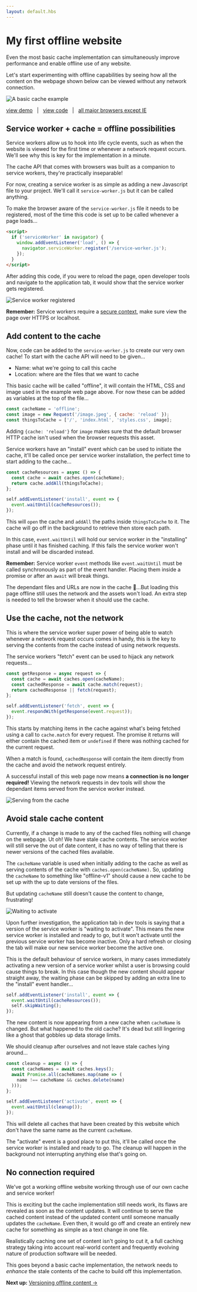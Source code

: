 ```yaml
---
layout: default.hbs
---
```


<div class="article-header">

  # My first offline website

</div>

<p class="subtitle">
  Even the most basic cache implementation can simultaneously improve performance
  and enable offline use of any website.
</p>

Let's start experimenting with offline capabilities by seeing how all the content
on the webpage shown below can be viewed without any network connection.

![A basic cache example](/assets/my-first-cache/basic-cache-example.png)

[view demo](https://my-first-cache.glitch.me/)
&nbsp; | &nbsp;
[view code](https://glitch.com/edit/#!/my-first-cache)
&nbsp; | &nbsp;
[all major browsers except IE](https://caniuse.com/#search=caches)

## Service worker + cache = offline possibilities

Service workers allow us to hook into life cycle events, such as when the
website is viewed for the first time or whenever a network request occurs.
We'll see why this is key for the implementation in a minute.

The cache API that comes with browsers was built as a companion to service
workers, they're practically inseparable!

For now, creating a service worker is as simple as adding a new Javascript file
to your project. We'll call it `service-worker.js` but it can be called anything.

To make the browser aware of the `service-worker.js` file it needs to be registered,
most of the time this code is set up to be called whenever a page loads...

```html
<script>
  if ('serviceWorker' in navigator) {
    window.addEventListener('load', () => {
      navigator.serviceWorker.register('/service-worker.js');
    });
  }
</script>
```

After adding this code, if you were to reload the page, open developer tools and
navigate to the application tab, it would show that the service worker gets registered.

![Service worker registered](/assets/my-first-cache/service-worker-registered.png)

<div class="callout">

  **Remember:** Service workers require a
  [secure context](https://w3c.github.io/webappsec-secure-contexts/),
  make sure view the page over HTTPS or localhost.

</div>

## Add content to the cache

Now, code can be added to the `service-worker.js` to create our very own cache!
To start with the cache API will need to be given...

- Name: what we're going to call this cache
- Location: where are the files that we want to cache

This basic cache will be called "offline", it will contain the HTML, CSS and image
used in the example web page above. For now these can be added as variables at
the top of the file...

```javascript
const cacheName = 'offline';
const image = new Request('/image.jpeg', { cache: 'reload' });
const thingsToCache = ['/', 'index.html', 'styles.css', image];
```

Adding `{cache: 'reload'}` for `image` makes sure that the default browser HTTP
cache isn't used when the browser requests this asset.

Service workers have an "install" event which can be used to initiate the cache,
it'll be called once per service worker installation, the perfect time to start
adding to the cache...

```javascript
const cacheResources = async () => {
  const cache = await caches.open(cacheName);
  return cache.addAll(thingsToCache);
};

self.addEventListener('install', event => {
  event.waitUntil(cacheResources());
});
```

This will `open` the cache and `addAll` the paths inside `thingsToCache` to it.
The cache will go off in the background to retrieve then store each path.

In this case, `event.waitUntil` will hold our service worker in the "installing"
phase until it has finished caching. If this fails the service worker won't
install and will be discarded instead.

<div class="callout">
  
  **Remember:** Service worker `event` methods like `event.waitUntil`
  must be called synchronously as part of the event handler. Placing them inside
  a promise or after an `await` will break things.

</div>

The dependant files and URLs are now in the cache 🎉...But loading this page offline
still uses the network and the assets won't load. An extra step is needed to
tell the browser when it should use the cache.

## Use the cache, not the network

This is where the service worker super power of being able to watch whenever a network
request occurs comes in handy, this is the key to serving the contents from the cache
instead of using network requests.

The service workers "fetch" event can be used to hijack any network requests...

```javascript
const getResponse = async request => {
  const cache = await caches.open(cacheName);
  const cachedResponse = await cache.match(request);
  return cachedResponse || fetch(request);
};

self.addEventListener('fetch', event => {
  event.respondWith(getResponse(event.request));
});
```

This starts by matching items in the cache against what's being fetched using
a call to `cache.match` for every request. The promise it returns will either
contain the cached item or `undefined` if there was nothing cached for the
current request.

When a match is found, `cachedResponse` will contain the item directly from the cache
and avoid the network request entirely.

A successful install of this web page now means **a connection is no longer required!**
Viewing the network requests in dev tools will show the dependant items served
from the service worker instead.

![Serving from the cache](/assets/my-first-cache/service-worker-fetch.png)

## Avoid stale cache content

Currently, if a change is made to any of the cached files nothing will change on
the webpage. Ut oh! We have stale cache contents. The service worker will still
serve the out of date content, it has no way of telling that there is newer versions
of the cached files available.

The `cacheName` variable is used when initially adding to the cache as well as
serving contents of the cache with `caches.open(cacheName)`. So, updating the `cacheName`
to something like "offline-v1" should cause a new cache to be set up with the up
to date versions of the files.

But updating `cacheName` still doesn't cause the content to change, frustrating!

![Waiting to activate](/assets/my-first-cache/waiting-to-activate.png)

Upon further investigation, the application tab in dev tools is saying that a version
of the service worker is "waiting to activate". This means the new service worker
is installed and ready to go, but it won't activate until the previous service worker
has become inactive. Only a hard refresh or closing the tab will make our new service
worker become the active one.

This is the default behaviour of service workers, in many cases immediately
activating a new version of a service worker whilst a user is browsing could cause
things to break. In this case though the new content should appear straight away,
the waiting phase can be skipped by adding an extra line to the "install" event handler...

```javascript
self.addEventListener('install', event => {
  event.waitUntil(cacheResources());
  self.skipWaiting();
});
```

The new content is now appearing from a new cache when `cacheName` is changed. But
what happened to the old cache? It's dead but still lingering like a ghost that
gobbles up data storage limits.

We should cleanup after ourselves and not leave stale caches lying around...

```javascript
const cleanup = async () => {
  const cacheNames = await caches.keys();
  await Promise.all(cacheNames.map(name => (
    name !== cacheName && caches.delete(name)
  )));
};

self.addEventListener('activate', event => {
  event.waitUntil(cleanup());
});
```

This will delete all caches that have been created by this website which don't have
the same name as the current `cacheName`.

The "activate" event is a good place to put this, it'll be called once the service
worker is installed and ready to go. The cleanup will happen in the background
not interrupting anything else that's going on.

## No connection required

We've got a working offline website working through use of our own cache and service
worker!

This is exciting but the cache implementation still needs work, its flaws are
revealed as soon as the content updates. It will continue to serve the cached
content instead of the updated content until someone manually updates the `cacheName`.
Even then, it would go off and create an entirely new cache for something as simple
as a text change in one file.

Realistically caching one set of content isn't going to cut it, a full caching
strategy taking into account real-world content and frequently evolving nature
of production software will be needed.

This goes beyond a basic cache implementation, the network needs to *enhance*
the stale contents of the cache to build off this implementation.

<div class="callout">
  
  **Next up:** <a href="/versioning-offline-content.html">Versioning offline content &rarr;</a>

</div>
